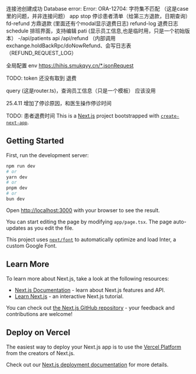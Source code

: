 连接池创建成功
Database error: Error: ORA-12704: 字符集不匹配  （这是case里的问题，并非连接问题）
app
   stop  停诊患者清单（给第三方退款，日期查询）
   fd-refund  方鼎退款 (里面还有个modal显示退费日志)
   refund-log 退费日志
   schedule  排班界面，支持编辑
   pati  (显示员工信息,也是临时用，只是一个初始版本）
      -/api/patients
api
   /api/refund  （内部调用exchange.holdBackRpc/doNowRefund、会写日志表          （REFUND_REQUEST_LOG）

全局配置   env 
    https://hihis.smukqyy.cn/*.jsonRequest

TODO:
    token 还没有取到
退费

query (这是router.ts)，查询员工信息（只是一个模板） 应该没用

25.4.11
增加了停诊原因，和医生操作停诊时间

TODO:
患者退费时间
This is a [Next.js](https://nextjs.org/) project bootstrapped with [`create-next-app`](https://github.com/vercel/next.js/tree/canary/packages/create-next-app).

## Getting Started

First, run the development server:

```bash
npm run dev
# or
yarn dev
# or
pnpm dev
# or
bun dev
```

Open [http://localhost:3000](http://localhost:3000) with your browser to see the result.

You can start editing the page by modifying `app/page.tsx`. The page auto-updates as you edit the file.

This project uses [`next/font`](https://nextjs.org/docs/basic-features/font-optimization) to automatically optimize and load Inter, a custom Google Font.

## Learn More

To learn more about Next.js, take a look at the following resources:

- [Next.js Documentation](https://nextjs.org/docs) - learn about Next.js features and API.
- [Learn Next.js](https://nextjs.org/learn) - an interactive Next.js tutorial.

You can check out [the Next.js GitHub repository](https://github.com/vercel/next.js/) - your feedback and contributions are welcome!

## Deploy on Vercel

The easiest way to deploy your Next.js app is to use the [Vercel Platform](https://vercel.com/new?utm_medium=default-template&filter=next.js&utm_source=create-next-app&utm_campaign=create-next-app-readme) from the creators of Next.js.

Check out our [Next.js deployment documentation](https://nextjs.org/docs/deployment) for more details.
